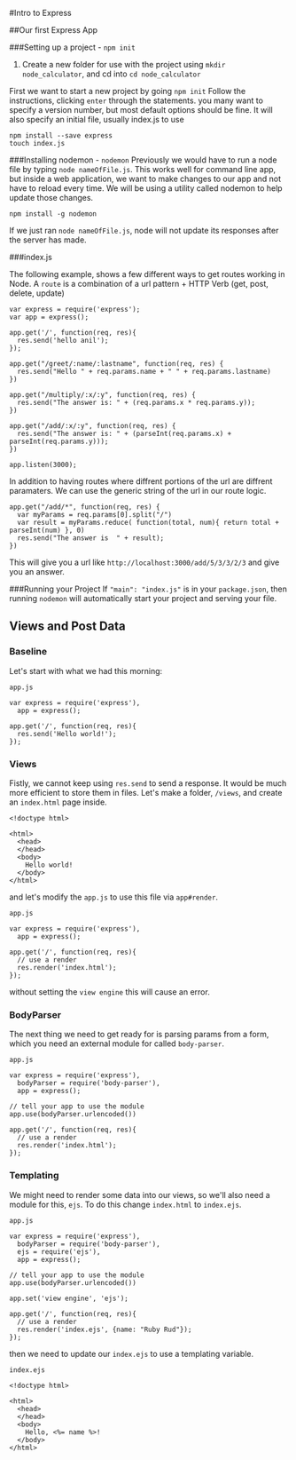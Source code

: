 #Intro to Express

##Our first Express App

###Setting up a project - `npm init`
1. Create a new folder for use with the project using `mkdir node_calculator`, and cd into `cd node_calculator`

First we want to start a new project by going `npm init`
Follow the instructions, clicking `enter` through the statements. you many want to specify a version number, but most default options should 
be fine. It will also specify an initial file, usually index.js to use



```
npm install --save express
touch index.js
```

###Installing nodemon - `nodemon`
Previously we would have to run a node file by typing `node nameOfFile.js`. This works well for command line app, but inside a web application, we want to make changes to our app and not have to reload every time. We will be using a utility called nodemon to help update those changes.

`npm install -g nodemon`

If we just ran `node nameOfFile.js`, node will not update its responses after the server has made.

###index.js

The following example, shows a few different ways to get routes working in Node. A `route` is a combination of a url pattern + HTTP Verb (get, post, delete, update)

```
var express = require('express');
var app = express();

app.get('/', function(req, res){
  res.send('hello anil');
});

app.get("/greet/:name/:lastname", function(req, res) {
  res.send("Hello " + req.params.name + " " + req.params.lastname)
})

app.get("/multiply/:x/:y", function(req, res) {
  res.send("The answer is: " + (req.params.x * req.params.y));
})

app.get("/add/:x/:y", function(req, res) {
  res.send("The answer is: " + (parseInt(req.params.x) + parseInt(req.params.y)));
})

app.listen(3000);
```
In addition to having routes where diffrent portions of the url are diffrent paramaters. We can use the generic string of the url in our route logic.

```
app.get("/add/*", function(req, res) {
  var myParams = req.params[0].split("/")
  var result = myParams.reduce( function(total, num){ return total + parseInt(num) }, 0)
  res.send("The answer is  " + result);
})
```
This will give you a url like `http://localhost:3000/add/5/3/3/2/3` and give you an answer.


###Running your Project
If `"main": "index.js"` is in your `package.json`, then running `nodemon` will automatically start your project and serving your file.

## Views and Post Data


### Baseline

Let's start with what we had this morning:

`app.js`

```
var express = require('express'),
  app = express();

app.get('/', function(req, res){
  res.send('Hello world!');
});

```

### Views 

Fistly, we cannot keep using `res.send` to send a response. It would be much more efficient to store them in files. Let's make a folder, `/views`, and create an `index.html` page inside.

```
<!doctype html>

<html>
  <head>
  </head>
  <body>
    Hello world!
  </body>
</html>
```

and let's modify the `app.js` to use this file via `app#render`.

`app.js`

```
var express = require('express'),
  app = express();

app.get('/', function(req, res){
  // use a render
  res.render('index.html');
});

```

without setting the `view engine` this will cause an error.

### BodyParser

The next thing we need to get ready for is parsing params from a form, which you need an external module for called `body-parser`.

`app.js`

```
var express = require('express'),
  bodyParser = require('body-parser'),
  app = express();

// tell your app to use the module
app.use(bodyParser.urlencoded())

app.get('/', function(req, res){
  // use a render
  res.render('index.html');
});

```


### Templating

We might need to render some data into our views, so we'll also need a module for this, `ejs`. To do this change `index.html` to `index.ejs`.


`app.js`

```
var express = require('express'),
  bodyParser = require('body-parser'),
  ejs = require('ejs'),
  app = express();

// tell your app to use the module
app.use(bodyParser.urlencoded())

app.set('view engine', 'ejs');

app.get('/', function(req, res){
  // use a render
  res.render('index.ejs', {name: "Ruby Rud"});
});

```

then we need to update our `index.ejs` to use a templating variable.

`index.ejs`

```
<!doctype html>

<html>
  <head>
  </head>
  <body>
    Hello, <%= name %>!
  </body>
</html>
```
